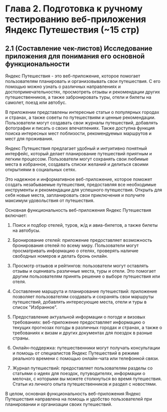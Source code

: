 # Глава 2. Подготовка к ручному тестированию веб-приложения Яндекс Путешествия (~15 стр)

## 2.1 (Составление чек-листов) Исследование приложения для понимания его основной функциональности

Яндекс Путешествия - это веб-приложение, которое помогает пользователям планировать и организовывать свои путешествия. С его помощью можно узнать о различных направлениях и достопримечательностях, просмотреть отзывы и рекомендации других путешественников, а также забронировать туры, отели и билеты на самолет, поезд или автобус.

В приложении представлены интересные статьи о популярных городах и странах, а также советы по путешествиям и ценные рекомендации. Пользователи могут создавать свои журналы путешествий, добавлять фотографии и писать о своих впечатлениях. Также доступна функция поиска интересных мест поблизости, рекомендуемых маршрутов и мест для проживания.

Яндекс Путешествия предлагает удобный и интуитивно понятный интерфейс, который делает планирование путешествий приятным и легким процессом. Пользователи могут сохранять свои любимые места в избранное, создавать списки желаний и делиться своими открытиями в социальных сетях.

Это надежное и информативное веб-приложение, которое поможет создать незабываемые путешествия, предоставляя все необходимые инструменты и рекомендации для успешного путешествия. Открыть для себя новые места, запланировать свои приключения и получите максимум удовольствия от путешествия.

Основная функциональность веб-приложения Яндекс Путешествия включает:

1. Поиск и подбор отелей, туров, ж/д и авиа-билетов, а также билеты на автобусы.

2. Бронирование отелей: приложение предоставляет возможность бронирования отелей по всему миру. Пользователи могут просматривать информацию о отелях, проверять наличие свободных номеров и делать бронь онлайн.

3. Просмотр отзывов и рейтингов: пользователи могут оставлять отзывы и оценивать различные места, туры и отели. Это помогает другим пользователям принять решение о выборе путешествия или отеля.

4. Составление маршрута и планирование путешествий: приложение позволяет пользователям создавать и сохранять свои маршруты путешествий, добавлять интересующие места, отели и туры в список "Избранное".

5. Предоставление актуальной информации о погоде и визовых требованиях: веб-приложение предоставляет информацию о текущих прогнозах погоды в различных городах и странах, а также о требованиях к визам и других документах для поездок в разные страны.

6. Онлайн-поддержка: путешественники могут получать консультации и помощь от специалистов Яндекс Путешествий в режиме реального времени с помощью онлайн-чата или телефонной связи.

7. Журнал путешествий: предоставляет пользователям разделы со статьями о идеях для поездок, путуводителях, информации о мелочах, с которыми вы можете столкнуться во время путешествия. Статьи из личного опыта путешественников и раздел с новостями.

В целом, основная функциональность веб-приложения Яндекс Путешествия направлена на помощь и удобство пользователей при планировании и организации своих путешествий.